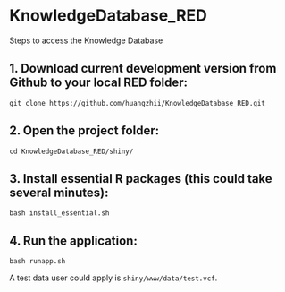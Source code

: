 # KnowledgeDatabase_RED
Steps to access the Knowledge Database

## 1. Download current development version from Github to your local RED folder:
```console
git clone https://github.com/huangzhii/KnowledgeDatabase_RED.git
```

## 2. Open the project folder:
```console
cd KnowledgeDatabase_RED/shiny/
```

## 3. Install essential R packages (this could take several minutes):
```console
bash install_essential.sh
```

## 4. Run the application:
```console
bash runapp.sh
```
A test data user could apply is ```shiny/www/data/test.vcf```.
